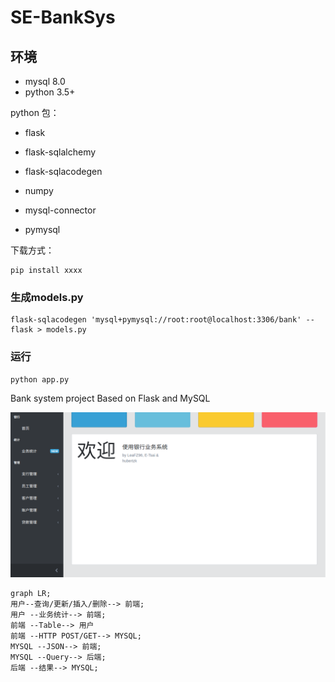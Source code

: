 # SE-BankSys
## 环境

- mysql 8.0
- python 3.5+

python 包：

- flask
- flask-sqlalchemy

- flask-sqlacodegen
- numpy
- mysql-connector
- pymysql

下载方式：

```
pip install xxxx
```



### 生成models.py

```shell
flask-sqlacodegen 'mysql+pymysql://root:root@localhost:3306/bank' --flask > models.py
```



### 运行

```
python app.py
```



Bank system project
Based on Flask and MySQL

![](img/index.png)


```mermaid
graph LR;
用户--查询/更新/插入/删除--> 前端;
用户 --业务统计--> 前端;
前端 --Table--> 用户
前端 --HTTP POST/GET--> MYSQL;
MYSQL --JSON--> 前端;
MYSQL --Query--> 后端;
后端 --结果--> MYSQL;

```

